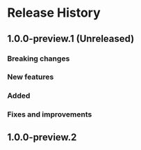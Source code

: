 # Release History

## 1.0.0-preview.1 (Unreleased)

### Breaking changes

### New features

### Added

### Fixes and improvements

## 1.0.0-preview.2
